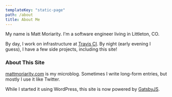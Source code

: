 ```yaml
---
templateKey: "static-page"
path: /about
title: About Me
---
```


My name is Matt Moriarity. I'm a software engineer living in Littleton, CO.

By day, I work on infrastructure at [Travis CI](https://travis-ci.com). By night (early evening I guess), I have a few side projects, including this site!

### About This Site

[mattmoriarity.com](https://mattmoriarity.com/) is my microblog. Sometimes I write long-form entries, but mostly I use it like Twitter.

While I started it using WordPress, this site is now powered by [GatsbyJS](https://github.com/mjm/gatsby-blog).
